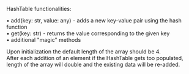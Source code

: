 HashTable functionalities:  
  
•	add(key: str, value: any) - adds a new key-value pair using the hash function  
•	get(key: str) - returns the value corresponding to the given key  
•	additional "magic" methods  

  Upon initialization the default length of the array should be 4.  
  After each addition of an element if the HashTable gets too populated,  
  length of the array will double and the existing data will be re-added.  
